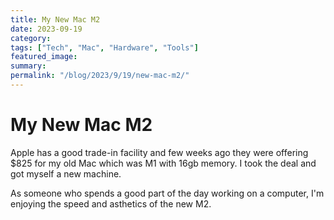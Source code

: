 ```yaml
---
title: My New Mac M2
date: 2023-09-19
category:
tags: ["Tech", "Mac", "Hardware", "Tools"]
featured_image:
summary:
permalink: "/blog/2023/9/19/new-mac-m2/"
---
```


# My New Mac M2

Apple has a good trade-in facility and few weeks ago they were offering $825 for my old Mac which was M1 with 16gb memory. I took the deal and got myself a new machine.

As someone who spends a good part of the day working on a computer, I'm enjoying the speed and asthetics of the new M2.

